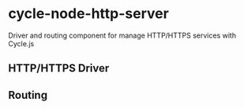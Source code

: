 # cycle-node-http-server

Driver and routing component for manage HTTP/HTTPS services with Cycle.js

## HTTP/HTTPS Driver




## Routing